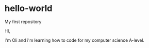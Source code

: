 # hello-world
My first repository

Hi,

I'm Oli and i'm learning how to code for my computer science A-level.
